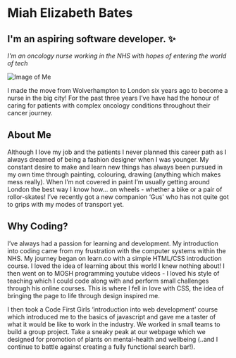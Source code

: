 # Miah Elizabeth Bates</h1>
## I'm an aspiring software developer. :sparkles:

*I'm an oncology nurse working in the NHS with hopes of entering the world of tech*
      
![Image of Me](https://user-images.githubusercontent.com/78933903/135323121-90481b11-e7bb-40c4-8d44-fe0fb54591bd.jpg)

I made the move from Wolverhampton to London six years ago to become a nurse in the big city! For the past three years I’ve have had the honour of caring for patients with complex oncology conditions throughout their cancer journey.

## About Me
Although I love my job and the patients I never planned this career path as I always dreamed of being a fashion designer when I was younger. My constant desire to make and learn new things has always been pursued in my own time through painting, colouring, drawing (anything which makes mess really). When I’m not covered in paint I’m usually getting around London the best way I know how... on wheels - whether a bike or a pair of rollor-skates! I’ve recently got a new companion ‘Gus' who has not quite got to grips with my modes of transport yet.

## Why Coding?
I’ve always had a passion for learning and development. My introduction into coding came from my frustration with the computer systems within the NHS. My journey began on learn.co with a simple HTML/CSS introduction course. I loved the idea of learning about this world I knew nothing about! I then went on to MOSH programming youtube videos - I loved his style of teaching which I could code along with and perform small challenges through his online courses. This is where I fell in love with CSS, the idea of bringing the page to life through design inspired me.

I then took a Code First Girls ‘introduction into web development’ course which introduced me to the basics of javascript and gave me a taster of what it would be like to work in the industry. We worked in small teams to build a group project. Take a sneaky peak at our webpage which we designed for promotion of plants on mental-health and wellbeing (..and I continue to battle against creating a fully functional search bar!).






